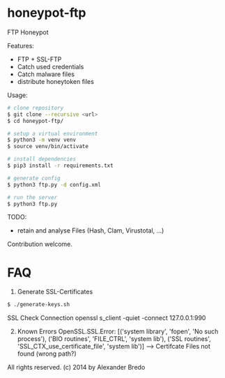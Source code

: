 honeypot-ftp
============

FTP Honeypot

Features:
 * FTP + SSL-FTP
 * Catch used credentials
 * Catch malware files
 * distribute honeytoken files

Usage:
```bash
# clone repository
$ git clone --recursive <url>
$ cd honeypot-ftp/

# setup a virtual environment
$ python3 -m venv venv
$ source venv/bin/activate

# install dependencies
$ pip3 install -r requirements.txt

# generate config
$ python3 ftp.py -d config.xml

# run the server
$ python3 ftp.py
```

TODO: 
 * retain and analyse Files (Hash, Clam, Virustotal, ...)
 
Contribution welcome.

FAQ
===
1) Generate SSL-Certificates

```bash
$ ./generate-keys.sh
```

SSL Check Connection
openssl s_client -quiet -connect 127.0.0.1:990

2) Known Errors
OpenSSL.SSL.Error: [('system library', 'fopen', 'No such process'), ('BIO routines', 'FILE_CTRL', 'system lib'), ('SSL routines', 'SSL_CTX_use_certificate_file', 'system lib')]
 --> Certifcate Files not found (wrong path?)

All rights reserved.
(c) 2014 by Alexander Bredo
